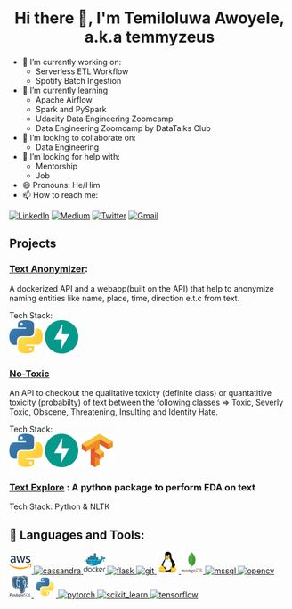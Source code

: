<h1 align="center">Hi there 👋, I'm Temiloluwa Awoyele, a.k.a temmyzeus</h1>

- 🔭 I’m currently working on:
	- Serverless ETL Workflow
	- Spotify Batch Ingestion
- 🌱 I’m currently learning
	- Apache Airflow
	- Spark and PySpark
	- Udacity Data Engineering Zoomcamp
	- Data Engineering Zoomcamp by DataTalks Club
- 👯 I’m looking to collaborate on:
    - Data Engineering
- 🤔 I’m looking for help with:
    - Mentorship
    - Job
- 😄 Pronouns: He/Him
- 📫 How to reach me:

[![LinkedIn](https://img.shields.io/badge/linkedin-%230077B5.svg?style=for-the-badge&logo=linkedin&logoColor=white)](https://www.linkedin.com/in/temiloluwa-awoyele/)  [![Medium](https://img.shields.io/badge/Medium-12100E?style=for-the-badge&logo=medium&logoColor=white)](https://awoyeletemiloluwa.medium.com/) [![Twitter](https://img.shields.io/badge/temmyzeus-%231DA1F2.svg?style=for-the-badge&logo=Twitter&logoColor=white)](https://twitter.com/temmyzeus100)  [![Gmail](https://img.shields.io/badge/Gmail-D14836?style=for-the-badge&logo=gmail&logoColor=white)](awoyeletemiloluwa@gmail.com)

## Projects
### [Text Anonymizer](https://github.com/temmyzeus/text_anonymizer): 
A dockerized API and a webapp(built on the API) that help to anonymize naming entities like name, place, time, direction e.t.c from text.

Tech Stack:\
[![N|Solid](./images/svgs/python.svg)](https://www.python.org/)
[![N|Solid](./images/svgs/fastapi.svg)](https://fastapi.tiangolo.com/)
<!-- To Do: Add SVg for Docker, Spacy, AWS EC2 -->

### [No-Toxic](https://github.com/temmyzeus/No-Toxic)
An API to checkout the qualitative toxicty (definite class) or quantatitive toxicity (probabilty) of text between the following classes => Toxic, Severly Toxic, Obscene, Threatening, Insulting and Identity Hate.

Tech Stack:\
[![N|Solid](./images/svgs/python.svg)](https://www.python.org/)
[![N|Solid](./images/svgs/fastapi.svg)](https://fastapi.tiangolo.com/)
[![N|Solid](./images/svgs/tensorflow.svg)](https://www.tensorflow.org/)

### [Text Explore](https://github.com/temmyzeus/text_explore) : A python package to perform EDA on text

Tech Stack: Python & NLTK

## 🧰 Languages and Tools:
<p align="left"> <a href="https://aws.amazon.com" target="_blank"> <img src="https://raw.githubusercontent.com/devicons/devicon/master/icons/amazonwebservices/amazonwebservices-original-wordmark.svg" alt="aws" width="40" height="40"/> </a> <a href="https://cassandra.apache.org/" target="_blank"> <img src="https://www.vectorlogo.zone/logos/apache_cassandra/apache_cassandra-icon.svg" alt="cassandra" width="40" height="40"/> </a> <a href="https://www.docker.com/" target="_blank"> <img src="https://raw.githubusercontent.com/devicons/devicon/master/icons/docker/docker-original-wordmark.svg" alt="docker" width="40" height="40"/> </a> <a href="https://flask.palletsprojects.com/" target="_blank"> <img src="https://www.vectorlogo.zone/logos/pocoo_flask/pocoo_flask-icon.svg" alt="flask" width="40" height="40"/> </a> <a href="https://git-scm.com/" target="_blank"> <img src="https://www.vectorlogo.zone/logos/git-scm/git-scm-icon.svg" alt="git" width="40" height="40"/> </a> <a href="https://www.linux.org/" target="_blank"> <img src="https://raw.githubusercontent.com/devicons/devicon/master/icons/linux/linux-original.svg" alt="linux" width="40" height="40"/> </a> <a href="https://www.mongodb.com/" target="_blank"> <img src="https://raw.githubusercontent.com/devicons/devicon/master/icons/mongodb/mongodb-original-wordmark.svg" alt="mongodb" width="40" height="40"/> </a> <a href="https://www.microsoft.com/en-us/sql-server" target="_blank"> <img src="https://www.svgrepo.com/show/303229/microsoft-sql-server-logo.svg" alt="mssql" width="40" height="40"/> </a> <a href="https://opencv.org/" target="_blank"> <img src="https://www.vectorlogo.zone/logos/opencv/opencv-icon.svg" alt="opencv" width="40" height="40"/> </a> <a href="https://www.postgresql.org" target="_blank"> <img src="https://raw.githubusercontent.com/devicons/devicon/master/icons/postgresql/postgresql-original-wordmark.svg" alt="postgresql" width="40" height="40"/> </a> <a href="https://www.python.org" target="_blank"> <img src="https://raw.githubusercontent.com/devicons/devicon/master/icons/python/python-original.svg" alt="python" width="40" height="40"/> </a> <a href="https://pytorch.org/" target="_blank"> <img src="https://www.vectorlogo.zone/logos/pytorch/pytorch-icon.svg" alt="pytorch" width="40" height="40"/> </a> <a href="https://scikit-learn.org/" target="_blank"> <img src="https://upload.wikimedia.org/wikipedia/commons/0/05/Scikit_learn_logo_small.svg" alt="scikit_learn" width="40" height="40"/> </a> <a href="https://www.tensorflow.org" target="_blank"> <img src="https://www.vectorlogo.zone/logos/tensorflow/tensorflow-icon.svg" alt="tensorflow" width="40" height="40"/> </a> </p>
